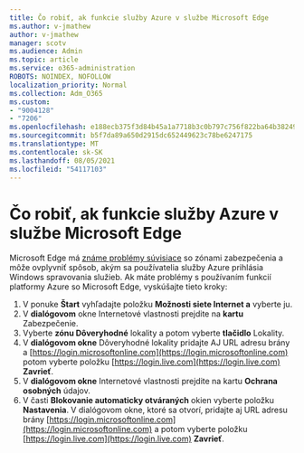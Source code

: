 ```yaml
---
title: Čo robiť, ak funkcie služby Azure v službe Microsoft Edge
ms.author: v-jmathew
author: v-jmathew
manager: scotv
ms.audience: Admin
ms.topic: article
ms.service: o365-administration
ROBOTS: NOINDEX, NOFOLLOW
localization_priority: Normal
ms.collection: Adm_O365
ms.custom:
- "9004128"
- "7206"
ms.openlocfilehash: e188ecb375f3d84b45a1a7718b3c0b797c756f822ba64b3824976fe79c1e8298
ms.sourcegitcommit: b5f7da89a650d2915dc652449623c78be6247175
ms.translationtype: MT
ms.contentlocale: sk-SK
ms.lasthandoff: 08/05/2021
ms.locfileid: "54117103"
---
```

# <a name="what-to-do-if-azure-features-dont-work-properly-in-microsoft-edge"></a>Čo robiť, ak funkcie služby Azure v službe Microsoft Edge

Microsoft Edge má [známe problémy súvisiace](https://go.microsoft.com/fwlink/?linkid=2140608) so zónami zabezpečenia a môže ovplyvniť spôsob, akým sa používatelia služby Azure prihlásia Windows spravovania služieb. Ak máte problémy s používaním funkcií platformy Azure so Microsoft Edge, vyskúšajte tieto kroky:

1. V ponuke **Štart** vyhľadajte položku **Možnosti siete Internet a** vyberte ju.
2. V **dialógovom** okne Internetové vlastnosti prejdite na **kartu** Zabezpečenie.
3. Vyberte **zónu Dôveryhodné** lokality a potom vyberte **tlačidlo** Lokality.
4. V **dialógovom okne** Dôveryhodné lokality pridajte AJ URL adresu brány a [https://login.microsoftonline.com](https://login.microsoftonline.com) potom vyberte položku [https://login.live.com](https://login.live.com) **Zavrieť**.
5. V **dialógovom okne** Internetové vlastnosti prejdite na kartu **Ochrana osobných** údajov.
6. V časti **Blokovanie automaticky otváraných** okien vyberte položku **Nastavenia**. V dialógovom okne, ktoré sa otvorí, pridajte aj URL adresu brány [https://login.microsoftonline.com](https://login.microsoftonline.com) a potom vyberte položku [https://login.live.com](https://login.live.com) **Zavrieť**.
